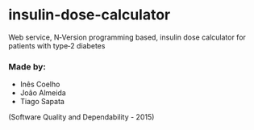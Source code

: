 # insulin-dose-calculator
Web service, N‐Version programming based, insulin dose calculator for patients with type­‐2 diabetes

### Made by:
* Inês Coelho
* João Almeida
* Tiago Sapata

(Software Quality and Dependability - 2015)